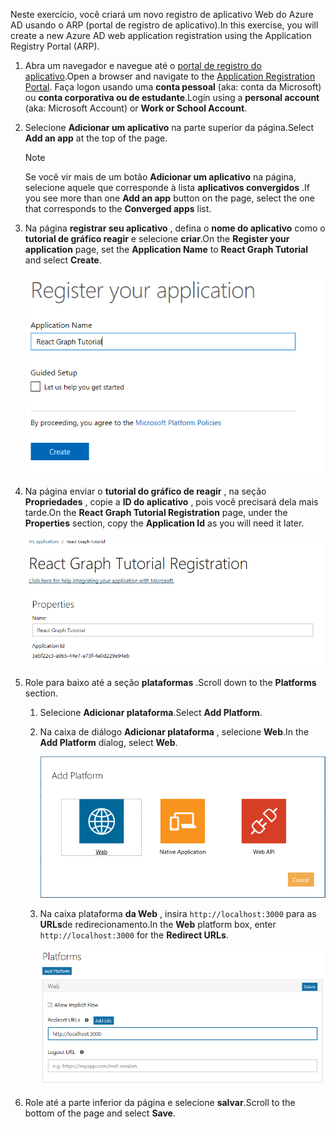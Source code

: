 <!-- markdownlint-disable MD002 MD041 -->

<span data-ttu-id="fd7fa-101">Neste exercício, você criará um novo registro de aplicativo Web do Azure AD usando o ARP (portal de registro de aplicativo).</span><span class="sxs-lookup"><span data-stu-id="fd7fa-101">In this exercise, you will create a new Azure AD web application registration using the Application Registry Portal (ARP).</span></span>

1. <span data-ttu-id="fd7fa-102">Abra um navegador e navegue até o [portal de registro do aplicativo](https://apps.dev.microsoft.com).</span><span class="sxs-lookup"><span data-stu-id="fd7fa-102">Open a browser and navigate to the [Application Registration Portal](https://apps.dev.microsoft.com).</span></span> <span data-ttu-id="fd7fa-103">Faça logon usando uma **conta pessoal** (aka: conta da Microsoft) ou **conta corporativa ou de estudante**.</span><span class="sxs-lookup"><span data-stu-id="fd7fa-103">Login using a **personal account** (aka: Microsoft Account) or **Work or School Account**.</span></span>

1. <span data-ttu-id="fd7fa-104">Selecione **Adicionar um aplicativo** na parte superior da página.</span><span class="sxs-lookup"><span data-stu-id="fd7fa-104">Select **Add an app** at the top of the page.</span></span>

    > [!NOTE]
    > <span data-ttu-id="fd7fa-105">Se você vir mais de um botão **Adicionar um aplicativo** na página, selecione aquele que corresponde à lista **aplicativos convergidos** .</span><span class="sxs-lookup"><span data-stu-id="fd7fa-105">If you see more than one **Add an app** button on the page, select the one that corresponds to the **Converged apps** list.</span></span>

1. <span data-ttu-id="fd7fa-106">Na página **registrar seu aplicativo** , defina o **nome do aplicativo** como o **tutorial de gráfico reagir** e selecione **criar**.</span><span class="sxs-lookup"><span data-stu-id="fd7fa-106">On the **Register your application** page, set the **Application Name** to **React Graph Tutorial** and select **Create**.</span></span>

    ![Captura de tela da criação de um novo aplicativo no site do portal de registro de aplicativo](./images/arp-create-app-01.png)

1. <span data-ttu-id="fd7fa-108">Na página enviar o **tutorial do gráfico de reagir** , na seção **Propriedades** , copie a **ID do aplicativo** , pois você precisará dela mais tarde.</span><span class="sxs-lookup"><span data-stu-id="fd7fa-108">On the **React Graph Tutorial Registration** page, under the **Properties** section, copy the **Application Id** as you will need it later.</span></span>

    ![Captura de tela da ID do aplicativo recém-criado](./images/arp-create-app-02.png)

1. <span data-ttu-id="fd7fa-110">Role para baixo até a seção **plataformas** .</span><span class="sxs-lookup"><span data-stu-id="fd7fa-110">Scroll down to the **Platforms** section.</span></span>

    1. <span data-ttu-id="fd7fa-111">Selecione **Adicionar plataforma**.</span><span class="sxs-lookup"><span data-stu-id="fd7fa-111">Select **Add Platform**.</span></span>
    1. <span data-ttu-id="fd7fa-112">Na caixa de diálogo **Adicionar plataforma** , selecione **Web**.</span><span class="sxs-lookup"><span data-stu-id="fd7fa-112">In the **Add Platform** dialog, select **Web**.</span></span>

        ![Captura de tela criando uma plataforma para o aplicativo](./images/arp-create-app-03.png)

    1. <span data-ttu-id="fd7fa-114">Na caixa plataforma **da Web** , insira `http://localhost:3000` para as **URLs**de redirecionamento.</span><span class="sxs-lookup"><span data-stu-id="fd7fa-114">In the **Web** platform box, enter `http://localhost:3000` for the **Redirect URLs**.</span></span>

        ![Captura de tela da nova plataforma Web adicionada para o aplicativo](./images/arp-create-app-04.png)

1. <span data-ttu-id="fd7fa-116">Role até a parte inferior da página e selecione **salvar**.</span><span class="sxs-lookup"><span data-stu-id="fd7fa-116">Scroll to the bottom of the page and select **Save**.</span></span>